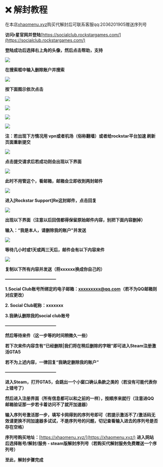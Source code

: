 # ❌ 解封教程

在本店[xhaomenu.xyz](xhaomenu.xyz)购买代解封后可联系客服qq:2036201905赠送序列号

**访问r星官网并登陆**[https://socialclub.rockstargames.com/](https://socialclub.rockstargames.com/)

**登陆成功后选择右上角的头像，然后点击帮助，支持**

![](<../.gitbook/assets/image (126).png>)

**在搜索框中输入删除账户并搜索**

![](<../.gitbook/assets/image (137).png>)

**按下面图示依次点击**

![](<../.gitbook/assets/image (153).png>)

![](<../.gitbook/assets/image (118).png>)

![](<../.gitbook/assets/image (166).png>)

![](<../.gitbook/assets/image (141).png>)

**注：若出现下方情况用           vpn或者机场（俗称翻墙）或者给rockstar平台加速         刷新页面重新提交**

![](<../.gitbook/assets/image (135).png>)

**点击提交请求后若成功则会出现以下界面**

![](<../.gitbook/assets/image (133).png>)

**此时不用管这个，看邮箱，邮箱会立即收到两封邮件**

![](<../.gitbook/assets/image (176).png>)

**进入\[Rockstar Support]Re这封邮件，点击回复**

![](<../.gitbook/assets/image (151).png>)

**出现以下界面（注意以后回信都得保留原始邮件内容，别把下面内容删掉）**

**输入：“我是本人，请删除我的账户”并发送**

![](<../.gitbook/assets/image (171).png>)

**等待几小时或1天或两三天后，邮件会有以下内容来件**

![](<../.gitbook/assets/image (132).png>)

**复制以下所有内容并发送（将xxxxxx换成你自己的）**

**————————————**

**1.Social Club账号所绑定的电子邮箱：xxxxxxxxx@qq.com（若不为QQ邮箱则对应更改）**

**2. Social Club昵称：xxxxxxx**

**3.我确认删除我的social club账号**

**————————————**

**然后等待来件（这一步等的时间稍微久一些）**

**若下次来件内容含有“已经删除|我们将在稍后删除的字眼”即可进入Steam注册激活GTA5**

**若不为上述内容，一律回复“我确定删除我的账户”**

**————————————**

**进入Steam，打开GTA5，会跳出一个小窗口确认条款之类的（若没有可能代表你上错号了）**

**然后进入注册界面（所有信息都可以和之前的一样），按顺序来就行（注意进QQ邮箱验证那一步若卡着访问不了就开加速器）**

**输入序列号激活那一步，填写卡网得到的序列号即可（若提示激活不了/激活码无效请更换不同加速器多试试，不是序列号的问题，切记查看输入进去的序列号是否存在空格）**

**序列号购买地址：**[https://xhaomenu.xyz/](https://xhaomenu.xyz/) **进入网站后选择账号/解封/服务 - steam版解封序列号（若购买代解封服务免费赠送一个序列号）**

**至此，解封步骤完成**
